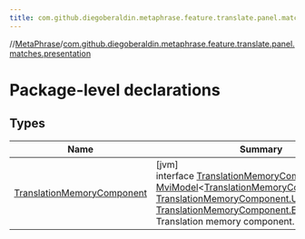 ```yaml
---
title: com.github.diegoberaldin.metaphrase.feature.translate.panel.matches.presentation
---
```

//[MetaPhrase](../../index.html)/[com.github.diegoberaldin.metaphrase.feature.translate.panel.matches.presentation](index.html)



# Package-level declarations



## Types


| Name | Summary |
|---|---|
| [TranslationMemoryComponent](-translation-memory-component/index.html) | [jvm]<br>interface [TranslationMemoryComponent](-translation-memory-component/index.html) : [MviModel](../com.github.diegoberaldin.metaphrase.core.common.architecture/-mvi-model/index.html)&lt;[TranslationMemoryComponent.Intent](-translation-memory-component/-intent/index.html), [TranslationMemoryComponent.UiState](-translation-memory-component/-ui-state/index.html), [TranslationMemoryComponent.Effect](-translation-memory-component/-effect/index.html)&gt; <br>Translation memory component. |

